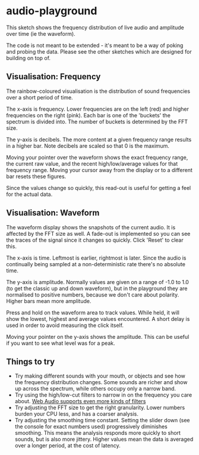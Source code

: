 # audio-playground

This sketch shows the frequency distribution of live audio and amplitude over time (ie the waveform).

The code is not meant to be extended - it's meant to be a way of poking and probing the data. Please see the other sketches which are designed for building on top of.

## Visualisation: Frequency

The rainbow-coloured visualisation is the distribution of sound frequencies over a short period of time.

The x-axis is frequency. Lower frequencies are on the left (red) and higher frequencies on the right (pink). Each bar is one of the 'buckets' the spectrum is divided into. The number of buckets is determined by the FFT size.

The y-axis is decibels. The more content at a given frequency range results in a higher bar. Note decibels are scaled so that 0 is the maximum.

Moving your pointer over the waveform shows the exact frequency range, the current raw value, and the recent high/low/average values for that frequency range. Moving your cursor away from the display or to a different bar resets these figures.

Since the values change so quickly, this read-out is useful for getting a feel for the actual data.

## Visualisation: Waveform

The waveform display shows the snapshots of the current audio. It is affected by the FFT  size as well. A fade-out is implemented so you can see the traces of the signal since it changes so quickly. Click 'Reset' to clear this.

The x-axis is time. Leftmost is earlier, rightmost is later. Since the audio is continually being sampled at a non-deterministic rate there's no absolute time.

The y-axis is amplitude. Normally values are given on a range of -1.0 to 1.0 (to get the classic up and down waveform), but in the playground they are normalised to positive numbers, because we don't care about polarity. Higher bars mean more amplitude.

Press and hold on the waveform area to track values. While held, it will show the lowest, highest and average values encountered. A short delay is used in order to avoid measuring the click itself.

Moving your pointer on the y-axis shows the amplitude. This can be useful if you want to see what level was for a peak.


## Things to try

* Try making different sounds with your mouth, or objects and see how the frequency distribution changes. Some sounds are richer and show up across the spectrum, while others occupy only a narrow band.
* Try using the high/low-cut filters to narrow in on the frequency you care about. [Web Audio supports even more kinds of filters](https://developer.mozilla.org/en-US/docs/Web/API/BiquadFilterNode)
* Try adjusting the FFT size to get the right granularity. Lower numbers burden your CPU less, and has a coarser analysis.
* Try adjusting the smoothing time constant. Setting the slider down (see the console for exact numbers used) progressively diminishes smoothing. This means the analysis responds more quickly to short sounds, but is also more jittery. Higher values mean the data is averaged over a longer period, at the cost of latency.
